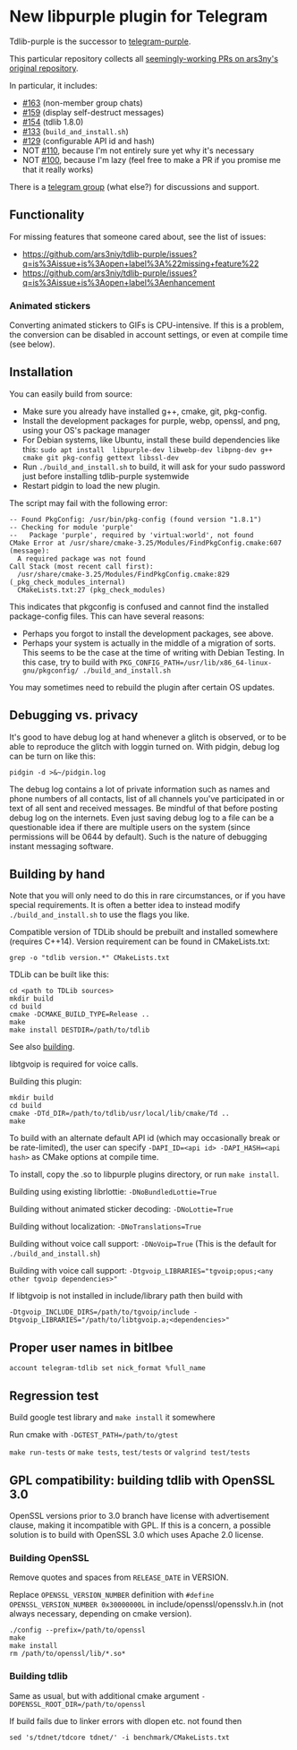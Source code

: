 # New libpurple plugin for Telegram

Tdlib-purple is the successor to [telegram-purple](https://github.com/majn/telegram-purple).

This particular repository collects all [seemingly-working PRs on ars3ny's original repository](https://github.com/ars3niy/tdlib-purple/pulls).

In particular, it includes:
- [#163](https://github.com/ars3niy/tdlib-purple/pull/163) (non-member group chats)
- [#159](https://github.com/ars3niy/tdlib-purple/pull/159) (display self-destruct messages)
- [#154](https://github.com/ars3niy/tdlib-purple/pull/154) (tdlib 1.8.0)
- [#133](https://github.com/ars3niy/tdlib-purple/pull/133) (`build_and_install.sh`)
- [#129](https://github.com/ars3niy/tdlib-purple/pull/129) (configurable API id and hash)
- NOT [#110](https://github.com/ars3niy/tdlib-purple/pull/110), because I'm not entirely sure yet why it's necessary
- NOT [#100](https://github.com/ars3niy/tdlib-purple/pull/100), because I'm lazy (feel free to make a PR if you promise me that it really works)

There is a [telegram group](https://t.me/joinchat/BuRiSBO0mMw7Lxy0ufVO5g) (what else?) for discussions and support.

## Functionality

For missing features that someone cared about, see the list of issues:
* https://github.com/ars3niy/tdlib-purple/issues?q=is%3Aissue+is%3Aopen+label%3A%22missing+feature%22
* https://github.com/ars3niy/tdlib-purple/issues?q=is%3Aissue+is%3Aopen+label%3Aenhancement

### Animated stickers

Converting animated stickers to GIFs is CPU-intensive. If this is a problem,
the conversion can be disabled in account settings, or even at compile time (see below).

## Installation

You can easily build from source:
- Make sure you already have installed g++, cmake, git, pkg-config.
- Install the development packages for purple, webp, openssl, and png, using your OS's package manager
-    For Debian systems, like Ubuntu, install these build dependencies like this:
  `sudo apt install  libpurple-dev libwebp-dev libpng-dev g++ cmake git pkg-config gettext libssl-dev`
- Run `./build_and_install.sh` to build, it will ask for your sudo password just before installing tdlib-purple systemwide
- Restart pidgin to load the new plugin.

The script may fail with the following error:
```
-- Found PkgConfig: /usr/bin/pkg-config (found version "1.8.1") 
-- Checking for module 'purple'
--   Package 'purple', required by 'virtual:world', not found
CMake Error at /usr/share/cmake-3.25/Modules/FindPkgConfig.cmake:607 (message):
  A required package was not found
Call Stack (most recent call first):
  /usr/share/cmake-3.25/Modules/FindPkgConfig.cmake:829 (_pkg_check_modules_internal)
  CMakeLists.txt:27 (pkg_check_modules)
```
This indicates that pkgconfig is confused and cannot find the installed package-config files. This can have several reasons:
- Perhaps you forgot to install the development packages, see above.
- Perhaps your system is actually in the middle of a migration of sorts. This seems to be the case at the time of writing with Debian Testing. In this case, try to build with `PKG_CONFIG_PATH=/usr/lib/x86_64-linux-gnu/pkgconfig/ ./build_and_install.sh`

You may sometimes need to rebuild the plugin after certain OS updates.

## Debugging vs. privacy

It's good to have debug log at hand whenever a glitch is observed, or to be able to reproduce the glitch with loggin turned on. With pidgin, debug log can be turn on like this:
```
pidgin -d >&~/pidgin.log
```

The debug log contains a lot of private information such as names and phone numbers of all contacts, list of all channels you've participated in or text of all sent and received messages. Be mindful of that before posting debug log on the internets. Even just saving debug log to a file can be a questionable idea if there are multiple users on the system (since permissions will be 0644 by default). Such is the nature of debugging instant messaging software.

## Building by hand

Note that you will only need to do this in rare circumstances, or if you have special requirements.
It is often a better idea to instead modify `./build_and_install.sh` to use the flags you like.

Compatible version of TDLib should be prebuilt and installed somewhere (requires C++14). Version requirement can be found in CMakeLists.txt:
```
grep -o "tdlib version.*" CMakeLists.txt
```

TDLib can be built like this:
```
cd <path to TDLib sources>
mkdir build
cd build
cmake -DCMAKE_BUILD_TYPE=Release ..
make
make install DESTDIR=/path/to/tdlib
```

See also [building](https://github.com/tdlib/td#building).

libtgvoip is required for voice calls.

Building this plugin:
```
mkdir build
cd build
cmake -DTd_DIR=/path/to/tdlib/usr/local/lib/cmake/Td ..
make
```

To build with an alternate default API id (which may occasionally break or be
rate-limited), the user can specify `-DAPI_ID=<api id> -DAPI_HASH=<api hash>`
as CMake options at compile time.

To install, copy the .so to libpurple plugins directory, or run `make install`.

Building using existing librlottie: `-DNoBundledLottie=True`

Building without animated sticker decoding: `-DNoLottie=True`

Building without localization: `-DNoTranslations=True`

Building without voice call support: `-DNoVoip=True` (This is the default for `./build_and_install.sh`)

Building with voice call support: `-Dtgvoip_LIBRARIES="tgvoip;opus;<any other tgvoip dependencies>"`

If libtgvoip is not installed in include/library path then build with
```
-Dtgvoip_INCLUDE_DIRS=/path/to/tgvoip/include -Dtgvoip_LIBRARIES="/path/to/libtgvoip.a;<dependencies>"
```

## Proper user names in bitlbee

```
account telegram-tdlib set nick_format %full_name
```

## Regression test

Build google test library and `make install` it somewhere

Run cmake with `-DGTEST_PATH=/path/to/gtest`

`make run-tests` or `make tests`, `test/tests` or `valgrind test/tests`

## GPL compatibility: building tdlib with OpenSSL 3.0

OpenSSL versions prior to 3.0 branch have license with advertisement clause, making it incompatible with GPL. If this is a concern, a possible solution is to build with OpenSSL 3.0 which uses Apache 2.0 license.

### Building OpenSSL

Remove quotes and spaces from `RELEASE_DATE` in VERSION.

Replace `OPENSSL_VERSION_NUMBER` definition with `#define OPENSSL_VERSION_NUMBER 0x30000000L` in include/openssl/opensslv.h.in (not always necessary, depending on cmake version).

```
./config --prefix=/path/to/openssl
make
make install
rm /path/to/openssl/lib/*.so*
```

### Building tdlib

Same as usual, but with additional cmake argument `-DOPENSSL_ROOT_DIR=/path/to/openssl`

If build fails due to linker errors with dlopen etc. not found then

```
sed 's/tdnet/tdcore tdnet/' -i benchmark/CMakeLists.txt
```
